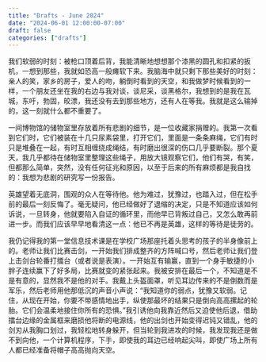 ```yaml
---
title: "Drafts - June 2024"
date: "2024-06-01 12:00:00-07:00"
draft: false
categories: ["drafts"]
---
```


我们软弱的时刻：被枪口顶着后背，我能清晰地想想那个漆黑的圆孔和扣紧的扳机，一想到那些，我就如恐高一般瘫软下来。我脑海中就只剩下那些美好的时刻：亲人的笑，家乡的房子，爱人的吻，躺倒时看到的天空，和我做梦时候看到的一样，一个朋友还坐在我的右边与我对谈，谈尼采，谈黑格尔，我想到的是我在瓦城，东吁，勃固，皎漂，我还没有去到那些地方，还有人在等我。我就是这么输掉的，这一刻就什么都不重要了。

一间博物馆的储物室里存放着所有悲剧的细节，是一位收藏家捐赠的。我第一次看到它们时，它们被装在十几只尿素袋里，打开它们，里面是一条条麻绳，它们有时只是堆叠在一起，有时互相缠绕成绳结，有时磨出很深的伤口几乎要断裂。那个夏天，我几乎都待在储物室里整理这些绳子，用放大镜观察它们，他们有哭，有笑，但都那么简单，突然，没有任何征兆和原因，以至于后来的所有麻烦都是我自找的：我想为悲剧的研究写一份报告。

英雄望着无底洞，围观的众人在等待他。他为难过，犹豫过，也踏入过，但在松手前的最后一刻反悔了。毫无疑问，他已经做好了退缩的决定，只是不知道应该如何诉说，一旦转身，他就要陷入自证的循环里，而他早已背叛过自己，又怎么敢再前进一步。而我们应该早早地看清这一点：他已不再是英雄，这样的等待是徒劳的。

我仍记得我的第一堂信息技术课是在学校广场那座托着头思考的孩子的半身像前上的。老师让我们比赛击剑，一开始我们排成整齐的方阵喊口号，然后老师让我们登上击剑台轮番打擂台（或者说是表演）。一开始互有输赢，直到一个身手敏捷的小胖子连续赢下了好多局，比赛就变的紧张起来。我被安排在最后一个，不知道是不是有意的，显然我不是他的对手。我戴上头盔面罩，听见耳边传来的不是倒数而是军乐，然后老师用他那低沉的声音小声说：“我知道你的弱点，犹豫又软弱。记住，从现在开始，你要不带感情地出手，纵使那最坏的结果只是倒向高高摞起的轮胎。它们会温柔地接住你所有的恐惧。”我引诱他向我靠近然后又迫使他后退，借助擂台边缘的金属框来磨损他将断的电源线，他的出剑也开始变得迟钝又错乱，他的剑刃从我胸口划过，我轻松地转身躲开，但当轮到我进攻的时候，我发现我还是做不到向他，一个计算机程序，下手，即使我的耳边已经响起尖叫，即使广场上所有人都已经准备将帽子高高抛向天空。
